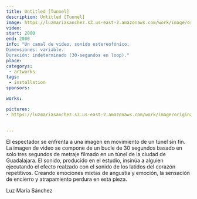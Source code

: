```yaml
---
title: Untitled [Tunnel]
description: Untitled [Tunnel]
image: https://luzmariasanchez.s3.us-east-2.amazonaws.com/work/image/original/tunnel_vi01.jpg
video: 
start: 2000
end: 2000
info: "Un canal de video, sonido estereofónico.
Dimensiones: variable.
Duración: indeterminado (30-segundos en loop)."
place: 
categorys:
 - artworks
tags:
 - installation
sponsors:

works:

pictures:
- https://luzmariasanchez.s3.us-east-2.amazonaws.com/work/image/original/tunnel_vi01.jpg

 
---
```


El espectador se enfrenta a una imagen en movimiento de un túnel sin fin. La imagen de video se compone de un bucle de 30 segundos basado en solo tres segundos de metraje filmado en un túnel de la ciudad de Guadalajara. El sonido, producido en el estudio, insinúa a alguien ejecutando el efecto realzado con el sonido de los latidos del corazón repetitivos. Creando emociones mixtas de angustia y emoción, la sensación de encierro y atrapamiento perdura en esta pieza.

 

Luz María Sánchez